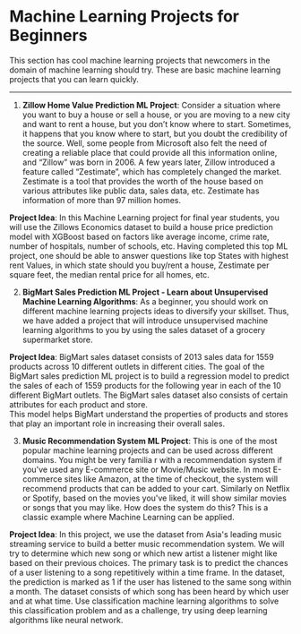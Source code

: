 # **Machine Learning Projects for Beginners**
This section has cool machine learning projects that newcomers in the domain of machine learning should try.
These are basic machine learning projects that you can learn quickly.

---------------------------------------------------------------------------------------------------------------------------------------------------------------------
1)  **Zillow Home Value Prediction ML Project**:
Consider a situation where you want to buy a house or sell a house, or you are moving to a new city and want to rent a house, but you don’t know where to start. Sometimes, it happens that you know where to start, but you doubt the credibility of the source.
Well, some people from Microsoft also felt the need of creating a reliable place that could provide all this information online, and “Zillow” was born in 2006.
A few years later, Zillow introduced a feature called “Zestimate”, which has completely changed the market.
Zestimate is a tool that provides the worth of the house based on various attributes like public data, sales data, etc.
Zestimate has information of more than 97 million homes.

**Project Idea**: 
                 In this Machine Learning project for final year students, you will use the Zillows Economics dataset to build a house price prediction model with XGBoost based on factors like average income, crime rate, number of hospitals, number of schools, etc. 
                 Having completed this top ML project, one should be able to answer questions like top States with highest rent Values, in which state should you buy/rent a house, Zestimate per square feet, the median rental price for all homes, etc.

2)  **BigMart Sales Prediction ML Project - Learn about Unsupervised Machine Learning Algorithms**:
As a beginner, you should work on different machine learning projects ideas to diversify your skillset.
Thus, we have added a project that will introduce unsupervised machine learning algorithms to you by using the sales dataset of a grocery supermarket store.

**Project Idea**: 
                 BigMart sales dataset consists of 2013 sales data for 1559 products across 10 different outlets in different cities.
                 The goal of the BigMart sales prediction ML project is to build a regression model to predict the sales of each of 1559 products for the following year in each of the 10 different BigMart outlets.
                 The BigMart sales dataset also consists of certain attributes for each product and store.  
                 This model helps BigMart understand the properties of products and stores that play an important role in increasing their overall sales.

3)  **Music Recommendation System ML Project**:
This is one of the most popular machine learning projects and can be used across different domains. You might be very familia                                         r with a recommendation system if you've used any E-commerce site or Movie/Music website.
In most E-commerce sites like Amazon, at the time of checkout, the system will recommend products that can be added to your cart. 
Similarly on Netflix or Spotify, based on the movies you've liked, it will show similar movies or songs that you may like. How does the system do this? 
This is a classic example where Machine Learning can be applied.

**Project Idea**: 
                 In this project, we use the dataset from Asia's leading music streaming service to build a better music recommendation system.
                 We will try to determine which new song or which new artist a listener might like based on their previous choices.
                 The primary task is to predict the chances of a user listening to a song repetitively within a time frame.
                 In the dataset, the prediction is marked as 1 if the user has listened to the same song within a month.
                 The dataset consists of which song has been heard by which user and at what time.
                 Use classification machine learning algorithms to solve this classification problem and as a challenge, try using deep learning algorithms like neural network.
